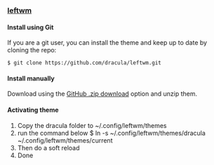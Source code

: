 ### [leftwm](https://github.com/leftwm/leftwm)

#### Install using Git

If you are a git user, you can install the theme and keep up to date by cloning the repo:

    $ git clone https://github.com/dracula/leftwm.git

#### Install manually

Download using the [GitHub .zip download](https://github.com/dracula/leftwm/archive/master.zip) option and unzip them.

#### Activating theme

1. Copy the dracula folder to ~/.config/leftwm/themes
2. run the command below
    $ ln -s ~/.config/leftwm/themes/dracula ~/.config/leftwm/themes/current
3. Then do a soft reload
4. Done